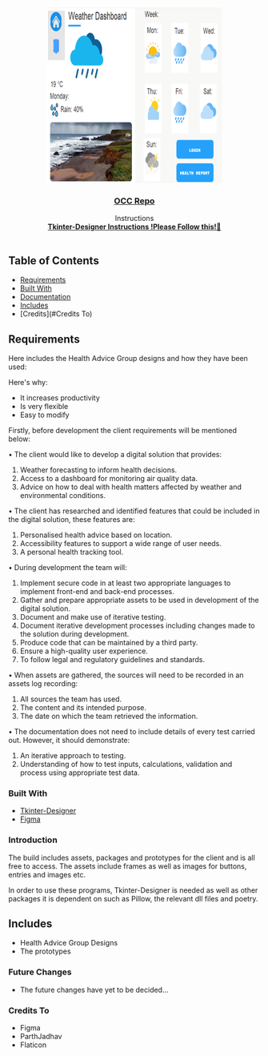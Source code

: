 <!--
repo name: OCC-Mock
description: Documentation of the OCC Mock Designs
github name:  FindlayProgramming
link: https://github.com/FindlayProgramming/OCC-Mock
logo path: Images/Dashboard1.png
screenshot:
twitter: username
email: findlay.duffey2@gmail.com
-->



<!-- PROJECT LOGO -->
<br />
<p align="center">
    <a href="https://github.com/FindlayProgramming">
        <img src="Images/Dashboard1.png" alt="Logo" width="350" height="350">
    </a>
<h3 align="center"><a href="https://github.com/FindlayProgramming">OCC Repo</a></h3>
    <p align="center">
        Instructions
        <br />
        <a href="https://github.com/ParthJadhav/Tkinter-Designer/blob/master/docs/instructions.md"><strong>Tkinter-Designer Instructions !Please Follow this!📃</strong></a>
        <br />
        <br />
    </p>
</p>



<!-- TABLE OF CONTENTS -->
## Table of Contents
  - [Requirements](#Requirements)
- [Built With](#Built-with)
- [Documentation](#Documentation)
- [Includes](#Includes)
- [Credits](#Credits To)

<!-- Requirements -->
## Requirements

Here includes the Health Advice Group designs and how they have been used:

Here's why:
* It increases productivity
* Is very flexible
* Easy to modify

Firstly, before development the client requirements will be mentioned below:

•	The client would like to develop a digital solution that provides:
1.	Weather forecasting to inform health decisions.
2.	Access to a dashboard for monitoring air quality data.
3.	Advice on how to deal with health matters affected by weather and environmental conditions.

•	The client has researched and identified features that could be included in the digital solution, these features are:
1.	Personalised health advice based on location.
2.	Accessibility features to support a wide range of user needs.
3.	A personal health tracking tool.

•	During development the team will:
1.	Implement secure code in at least two appropriate languages to implement front-end and back-end processes.
2.	Gather and prepare appropriate assets to be used in development of the digital solution.
3.	Document and make use of iterative testing.
4.	Document iterative development processes including changes made to the solution during development.
5.	Produce code that can be maintained by a third party.
6.	Ensure a high-quality user experience.
7.	To follow legal and regulatory guidelines and standards.

•	When assets are gathered, the sources will need to be recorded in an assets log recording:
1.	All sources the team has used.
2.	The content and its intended purpose.
3.	The date on which the team retrieved the information.

•	The documentation does not need to include details of every test carried out. However, it should demonstrate:
1.	An iterative approach to testing.
2.	Understanding of how to test inputs, calculations, validation and process using appropriate test data.


### Built With
* [Tkinter-Designer](https://github.com/ParthJadhav/Tkinter-Designer/blob/master/docs/instructions.md#getting-started-1)
* [Figma](https://www.figma.com/login?is_not_gen_0=true)

### Introduction

The build includes assets, packages and prototypes for the client and is all free to access. The assets include frames as well as images for buttons, entries and images etc.

In order to use these programs, Tkinter-Designer is needed as well as other packages it is dependent on such as Pillow, the relevant dll files and poetry.


<!-- Includes -->
## Includes
* Health Advice Group Designs
* The prototypes

### Future Changes

* The future changes have yet to be decided...

### Credits To
* Figma
* ParthJadhav
* Flaticon
